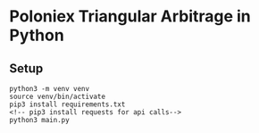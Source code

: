 # Poloniex Triangular Arbitrage in Python

## Setup
```
python3 -m venv venv
source venv/bin/activate
pip3 install requirements.txt
<!-- pip3 install requests for api calls-->
python3 main.py
```
